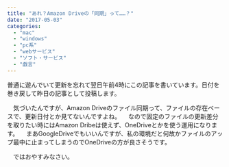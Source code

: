 ```yaml
---
title: "あれ？Amazon Driveの「同期」って……？"
date: "2017-05-03"
categories: 
  - "mac"
  - "windows"
  - "pc系"
  - "webサービス"
  - "ソフト・サービス"
  - "戯言"
---
```


普通に遊んでいて更新を忘れて翌日午前4時にこの記事を書いています。日付を巻き戻して昨日の記事として投稿します。

　気づいたんですが、Amazon Driveのファイル同期って、ファイルの存在ベースで、更新日付とか見てないんですよね。 　なので固定のファイルの更新差分を取りたい時にはAmazon Dribeは使えず、OneDriveとかを使う運用になります。 　まあGoogleDriveでもいいんですが、私の環境だと何故かファイルのアップ最中に止まってしまうのでOneDriveの方が良さそうです。

　ではおやすみなさい。
